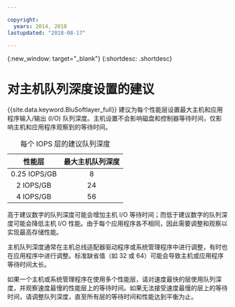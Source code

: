 ```yaml
---

copyright:
  years: 2014, 2018
lastupdated: "2018-08-17"

---
```

{:new_window: target="_blank"}
{:shortdesc: .shortdesc}

# 对主机队列深度设置的建议

{{site.data.keyword.BluSoftlayer_full}} 建议为每个性能层设置最大主机和应用程序输入/输出 (I/O) 队列深度。主机设置不会影响磁盘和控制器等待时间，仅影响主机和应用程序观察到的等待时间。

<table align="center">
  <caption>每个 IOPS 层的建议队列深度</caption>
        <thead>
	    <tr>
		<th>性能层</th>
		<th>最大主机队列深度</th>
	    </tr>
	</thead>
	<tbody>
   	    <tr>
		<td style="text-align: center; vertical-align: middle;">0.25 IOPS/GB</td>
		<td style="text-align: center; vertical-align: middle;">8</td>
	    </tr>
	    <tr>
		<td style="text-align: center; vertical-align: middle;">2 IOPS/GB</td>
		<td style="text-align: center; vertical-align: middle;">24</td>
	    </tr>
	    <tr>
		<td style="text-align: center; vertical-align: middle;">4 IOPS/GB</td>
		<td style="text-align: center; vertical-align: middle;">56</td>
            </tr>
         </tbody>
</table>

高于建议数字的队列深度可能会增加主机 I/O 等待时间；而低于建议数字的队列深度可能会降低主机 I/O 性能。由于每个应用程序各不相同，因此需要调整和观察以实现最高存储性能。

主机队列深度通常在主机总线适配器驱动程序或系统管理程序中进行调整，有时也在应用程序中进行调整。标准缺省值（如 32 或 64）可能会导致主机或应用程序等待时间太长。

如果一个主机或系统管理程序在使用多个性能层，请对速度最快的层使用队列深度，并观察速度最慢的性能层上的等待时间。如果无法接受速度最慢的层上的等待时间，请调整队列深度，直至所有层的等待时间和性能达到平衡为止。
